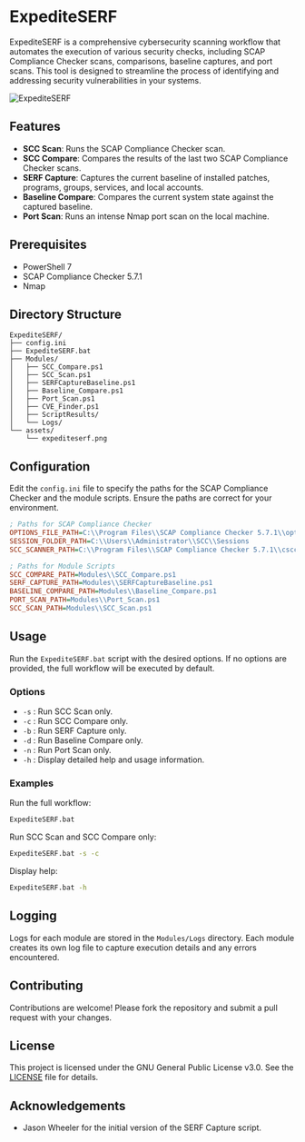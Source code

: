 # ExpediteSERF

ExpediteSERF is a comprehensive cybersecurity scanning workflow that automates the execution of various security checks, including SCAP Compliance Checker scans, comparisons, baseline captures, and port scans. This tool is designed to streamline the process of identifying and addressing security vulnerabilities in your systems.

![ExpediteSERF](./assets/expediteserf.png)

## Features

- **SCC Scan**: Runs the SCAP Compliance Checker scan.
- **SCC Compare**: Compares the results of the last two SCAP Compliance Checker scans.
- **SERF Capture**: Captures the current baseline of installed patches, programs, groups, services, and local accounts.
- **Baseline Compare**: Compares the current system state against the captured baseline.
- **Port Scan**: Runs an intense Nmap port scan on the local machine.

## Prerequisites

- PowerShell 7
- SCAP Compliance Checker 5.7.1
- Nmap

## Directory Structure

```
ExpediteSERF/
├── config.ini
├── ExpediteSERF.bat
├── Modules/
│   ├── SCC_Compare.ps1
│   ├── SCC_Scan.ps1
│   ├── SERFCaptureBaseline.ps1
│   ├── Baseline_Compare.ps1
│   ├── Port_Scan.ps1
│   ├── CVE_Finder.ps1
│   ├── ScriptResults/
│   └── Logs/
└── assets/
    └── expediteserf.png
```

## Configuration

Edit the `config.ini` file to specify the paths for the SCAP Compliance Checker and the module scripts. Ensure the paths are correct for your environment.

```ini
; Paths for SCAP Compliance Checker
OPTIONS_FILE_PATH=C:\\Program Files\\SCAP Compliance Checker 5.7.1\\options.xml
SESSION_FOLDER_PATH=C:\\Users\\Administrator\\SCC\\Sessions
SCC_SCANNER_PATH=C:\\Program Files\\SCAP Compliance Checker 5.7.1\\cscc.exe

; Paths for Module Scripts
SCC_COMPARE_PATH=Modules\\SCC_Compare.ps1
SERF_CAPTURE_PATH=Modules\\SERFCaptureBaseline.ps1
BASELINE_COMPARE_PATH=Modules\\Baseline_Compare.ps1
PORT_SCAN_PATH=Modules\\Port_Scan.ps1
SCC_SCAN_PATH=Modules\\SCC_Scan.ps1
```

## Usage

Run the `ExpediteSERF.bat` script with the desired options. If no options are provided, the full workflow will be executed by default.

### Options

- `-s` : Run SCC Scan only.
- `-c` : Run SCC Compare only.
- `-b` : Run SERF Capture only.
- `-d` : Run Baseline Compare only.
- `-n` : Run Port Scan only.
- `-h` : Display detailed help and usage information.

### Examples

Run the full workflow:

```sh
ExpediteSERF.bat
```

Run SCC Scan and SCC Compare only:

```sh
ExpediteSERF.bat -s -c
```

Display help:

```sh
ExpediteSERF.bat -h
```

## Logging

Logs for each module are stored in the `Modules/Logs` directory. Each module creates its own log file to capture execution details and any errors encountered.

## Contributing

Contributions are welcome! Please fork the repository and submit a pull request with your changes.

## License

This project is licensed under the GNU General Public License v3.0. See the [LICENSE](LICENSE) file for details.

## Acknowledgements

- Jason Wheeler for the initial version of the SERF Capture script.
